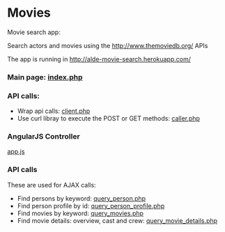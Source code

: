 Movies
======

Movie search app: 

Search actors and movies using the http://www.themoviedb.org/ APIs

The app is running in http://alde-movie-search.herokuapp.com/


### Main page: [index.php](./index.php)
### API calls: 
 * Wrap api calls: [client.php](./client.php)
 * Use curl libray to execute the POST or GET methods: [caller.php](./caller.php)
  
 
### AngularJS Controller
 [app.js](./js/app.js)

### API calls
These are used for AJAX calls:
 * Find persons by keyword: [query_person.php](./query_person.php)
 * Find person profile by id: [query_person_profile.php](./query_person_profile.php)
 * Find movies by keyword: [query_movies.php](./query_movies.php)
 * Find movie details: overview, cast and crew: [query_movie_details.php](./query_movie_details.php)
 
